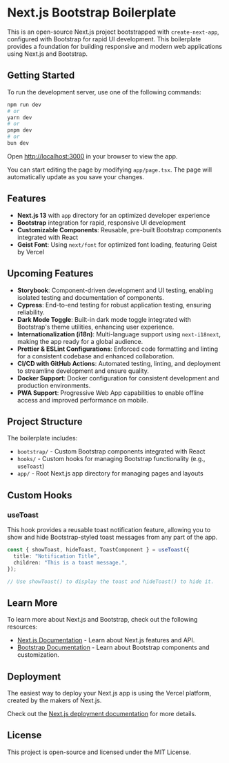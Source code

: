 # Next.js Bootstrap Boilerplate

This is an open-source Next.js project bootstrapped with `create-next-app`, configured with Bootstrap for rapid UI development. This boilerplate provides a foundation for building responsive and modern web applications using Next.js and Bootstrap.

## Getting Started

To run the development server, use one of the following commands:

```bash
npm run dev
# or
yarn dev
# or
pnpm dev
# or
bun dev
```

Open [http://localhost:3000](http://localhost:3000) in your browser to view the app.

You can start editing the page by modifying `app/page.tsx`. The page will automatically update as you save your changes.

## Features

- **Next.js 13** with `app` directory for an optimized developer experience
- **Bootstrap** integration for rapid, responsive UI development
- **Customizable Components**: Reusable, pre-built Bootstrap components integrated with React
- **Geist Font**: Using `next/font` for optimized font loading, featuring Geist by Vercel

## Upcoming Features

- **Storybook**: Component-driven development and UI testing, enabling isolated testing and documentation of components.
- **Cypress**: End-to-end testing for robust application testing, ensuring reliability.
- **Dark Mode Toggle**: Built-in dark mode toggle integrated with Bootstrap's theme utilities, enhancing user experience.
- **Internationalization (i18n)**: Multi-language support using `next-i18next`, making the app ready for a global audience.
- **Prettier & ESLint Configurations**: Enforced code formatting and linting for a consistent codebase and enhanced collaboration.
- **CI/CD with GitHub Actions**: Automated testing, linting, and deployment to streamline development and ensure quality.
- **Docker Support**: Docker configuration for consistent development and production environments.
- **PWA Support**: Progressive Web App capabilities to enable offline access and improved performance on mobile.

## Project Structure

The boilerplate includes:
- `bootstrap/` - Custom Bootstrap components integrated with React
- `hooks/` - Custom hooks for managing Bootstrap functionality (e.g., `useToast`)
- `app/` - Root Next.js app directory for managing pages and layouts

## Custom Hooks

### useToast
This hook provides a reusable toast notification feature, allowing you to show and hide Bootstrap-styled toast messages from any part of the app.

```typescript
const { showToast, hideToast, ToastComponent } = useToast({
  title: "Notification Title",
  children: "This is a toast message.",
});

// Use showToast() to display the toast and hideToast() to hide it.
```

## Learn More

To learn more about Next.js and Bootstrap, check out the following resources:

- [Next.js Documentation](https://nextjs.org/docs) - Learn about Next.js features and API.
- [Bootstrap Documentation](https://getbootstrap.com/docs) - Learn about Bootstrap components and customization.

## Deployment

The easiest way to deploy your Next.js app is using the Vercel platform, created by the makers of Next.js.

Check out the [Next.js deployment documentation](https://nextjs.org/docs/deployment) for more details.

## License

This project is open-source and licensed under the MIT License.